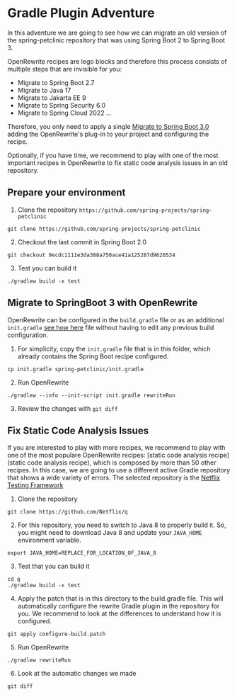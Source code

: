 # Gradle Plugin Adventure

In this adventure we are going to see how we can migrate an old version of
the spring-petclinic repository that was using Spring Boot 2 to Spring Boot 3.

OpenRewrite recipes are lego blocks and therefore this process consists of multiple
steps that are invisible for you:

- Migrate to Spring Boot 2.7
- Migrate to Java 17
- Migrate to Jakarta EE 9
- Migrate to Spring Security 6.0
- Migrate to Spring Cloud 2022
...

Therefore, you only need to apply a single [Migrate to Spring Boot 3.0](https://docs.openrewrite.org/recipes/java/spring/boot3/upgradespringboot_3_0) 
adding the OpenRewrite's plug-in to your project and configuring the recipe.

Optionally, if you have time, we recommend to play with one of the most important recipes in OpenRewrite to fix static code analysis issues in an old 
repository.

## Prepare your environment

1. Clone the repository `https://github.com/spring-projects/spring-petclinic`

```
git clone https://github.com/spring-projects/spring-petclinic
```

2. Checkout the last commit in Spring Boot 2.0

```
git checkout 9ecdc1111e3da388a750ace41a125287d9620534
```
3. Test you can build it

```
./gradlew build -x test
``` 

## Migrate to SpringBoot 3 with OpenRewrite

OpenRewrite can be configured in the `build.gradle` file or as an additional `init.gradle` [see how 
here](https://docs.openrewrite.org/running-recipes/running-rewrite-on-a-gradle-project-without-modifying-the-build)
file without having to edit any previous build configuration. 

1. For simplicity, copy the `init.gradle` file that is in this folder, which already contains the Spring Boot
recipe configured.

```
cp init.gradle spring-petclinic/init.gradle
```

2. Run OpenRewrite

```
./gradlew --info --init-script init.gradle rewriteRun
```

3. Review the changes with `git diff`

## Fix Static Code Analysis Issues

If you are interested to play with more recipes, we recommend to play with one of the most populare OpenRewrite recipes: [static code analysis 
recipe](static code analysis recipe), which is composed by more than 50 other recipes. In this case, we are going to use a different 
active Gradle repository that shows a wide variety of errors. The selected repository is the [Netflix Testing Framework]( 
https://github.com/Netflix/q)

1. Clone the repository 

```
git clone https://github.com/Netflix/q
```

2. For this repository, you need to switch to Java 8 to properly build it. So, you might need to download Java 8 and update your `JAVA_HOME` 
environment variable.

```
export JAVA_HOME=REPLACE_FOR_LOCATION_OF_JAVA_8
```

3. Test that you can build it

```
cd q
./gradlew build -x test
```

4. Apply the patch that is in this directory to the build.gradle file. This will automatically configure the rewrite Gradle plugin in the repository for you. We recommend to look at the differences to understand how it is configured.

```
git apply configure-build.patch
```

5. Run OpenRewrite

```
./gradlew rewriteRun
```

6. Look at the automatic changes we made

```
git diff
```


